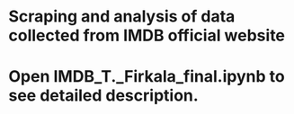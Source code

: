 # Scraping and analysis of data collected from IMDB official website

# Open  IMDB_T._Firkala_final.ipynb to see detailed description.
